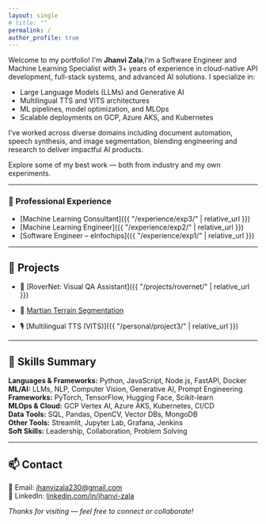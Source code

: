 ```yaml
---
layout: single
# title: ""
permalink: /
author_profile: true
---
```

Welcome to my portfolio! I'm **Jhanvi Zala**,I’m a Software Engineer and Machine Learning Specialist with 3+ years of experience in cloud-native API development, full-stack systems, and advanced AI solutions. I specialize in:

- Large Language Models (LLMs) and Generative AI
- Multilingual TTS and VITS architectures
- ML pipelines, model optimization, and MLOps
- Scalable deployments on GCP, Azure AKS, and Kubernetes

I’ve worked across diverse domains including document automation, speech synthesis, and image segmentation, blending engineering and research to deliver impactful AI products.

Explore some of my best work — both from industry and my own experiments.

---

### 💼 Professional Experience

- [Machine Learning Consultant]({{ "/experience/exp3/" | relative_url }})  
- [Machine Learning Engineer]({{ "/experience/exp2/" | relative_url }})  
- [Software Engineer – eInfochips]({{ "/experience/exp1/" | relative_url }})

---

## 🧪 Projects

- 🧠 [RoverNet: Visual QA Assistant]({{ "/projects/rovernet/" | relative_url }}) 

- 🌋 [Martian Terrain Segmentation](./personal/project2/)

- 🎙️ [Multilingual TTS (VITS)]({{ "/personal/project3/" | relative_url }})

---

## 📜 Skills Summary

**Languages & Frameworks:** Python, JavaScript, Node.js, FastAPI, Docker  
**ML/AI:** LLMs, NLP, Computer Vision, Generative AI, Prompt Engineering  
**Frameworks:** PyTorch, TensorFlow, Hugging Face, Scikit-learn  
**MLOps & Cloud:** GCP Vertex AI, Azure AKS, Kubernetes, CI/CD  
**Data Tools:** SQL, Pandas, OpenCV, Vector DBs, MongoDB  
**Other Tools:** Streamlit, Jupyter Lab, Grafana, Jenkins  
**Soft Skills:** Leadership, Collaboration, Problem Solving

---

## 📫 Contact

📧 Email: [jhanvizala230@gmail.com](mailto:jhanvizala230@gmail.com)  
🔗 LinkedIn: [linkedin.com/in/jhanvi-zala](https://www.linkedin.com/in/jhanvi-zala)

*Thanks for visiting — feel free to connect or collaborate!*
